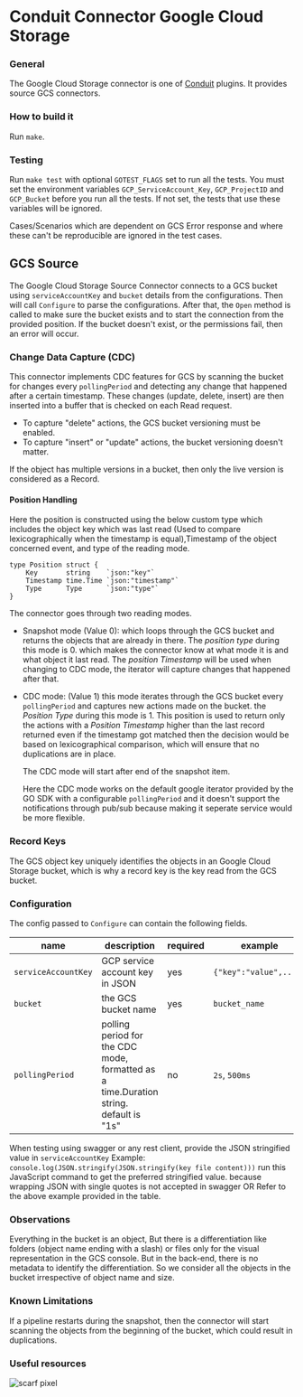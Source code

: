 # Conduit Connector Google Cloud Storage

### General

The Google Cloud Storage connector is one of [Conduit](https://github.com/ConduitIO/conduit) plugins. It provides source GCS connectors.

### How to build it

Run `make`.

### Testing

Run `make test` with optional `GOTEST_FLAGS` set to run all the tests. You must set the environment variables `GCP_ServiceAccount_Key`,
`GCP_ProjectID` and `GCP_Bucket` before you run all the tests. If not set, the tests that use these variables will be ignored.

Cases/Scenarios which are dependent on GCS Error response and where these can't be reproducible are ignored in the test cases.
 
## GCS Source

The Google Cloud Storage Source Connector connects to a GCS bucket using `serviceAccountKey` and `bucket` details from the configurations. Then will call `Configure` to parse the configurations. 
After that, the
`Open` method is called to make sure the bucket exists and to start the connection from the provided position. If the bucket doesn't exist, or the permissions fail, then an error will occur.

### Change Data Capture (CDC)

This connector implements CDC features for GCS by scanning the bucket for changes every
`pollingPeriod` and detecting any change that happened after a certain timestamp. These changes (update, delete, insert)
are then inserted into a buffer that is checked on each Read request.

* To capture "delete" actions, the GCS bucket versioning must be enabled.
* To capture "insert" or "update" actions, the bucket versioning doesn't matter.

If the object has multiple versions in a bucket, then only the live version is considered as a Record.

#### Position Handling

Here the position is constructed using the below custom type which includes the object key which was last read (Used to compare lexicographically when the timestamp is equal),Timestamp of the object concerned event, and type of the reading mode.

```
type Position struct {
	Key       string    `json:"key"`
	Timestamp time.Time `json:"timestamp"`
	Type      Type      `json:"type"`
}
```

The connector goes through two reading modes.

* Snapshot mode (Value 0): which loops through the GCS bucket and returns the objects that are already in there. The _position type_ during this mode is 0. which makes the connector know at what mode it is and what object it last
  read. The _position Timestamp_ will be used when changing to CDC mode, the iterator will capture changes that
  happened after that.

* CDC mode: (Value 1) this mode iterates through the GCS bucket every `pollingPeriod` and captures new actions made on the bucket.
  the _Position Type_ during this mode is 1. This position is used to return only the
  actions with a _Position Timestamp_ higher than the last record returned even if the timestamp got matched then the decision would be based on lexicographical comparison, which will ensure that no duplications are in
  place.

  The CDC mode will start after end of the snapshot item.
 
  Here the CDC mode works on the default google iterator provided by the GO SDK with a configurable `pollingPeriod` and it doesn't support the notifications through pub/sub because making it seperate service would be more flexible.

### Record Keys

The GCS object key uniquely identifies the objects in an Google Cloud Storage bucket, which is why a record key is the key read from
the GCS bucket.


### Configuration

The config passed to `Configure` can contain the following fields.

| name                  | description                                                                            | required  | example                |
|-----------------------|----------------------------------------------------------------------------------------|-----------|------------------------|
| `serviceAccountKey`   | GCP service account key in JSON                                                        | yes       | `{"key":"value",....}` |
| `bucket`              | the GCS bucket name                                                                    | yes       | `bucket_name`          |
| `pollingPeriod`       | polling period for the CDC mode, formatted as a time.Duration string. default is "1s"  | no        | `2s`, `500ms`          |

When testing using swagger or any rest client, provide the JSON stringified value in `serviceAccountKey`
Example: `console.log(JSON.stringify(JSON.stringify(key file content)))` run this JavaScript command to get the preferred stringified value. because wrapping JSON with single quotes is not accepted in swagger OR
Refer to the above example provided in the table.

### Observations

Everything in the bucket is an object, But there is a differentiation like folders (object name ending with a slash)
or files only for the visual representation in the GCS console. But in the back-end, there is no metadata to identify
the differentiation. So we consider all the objects in the bucket irrespective of object name and size.

### Known Limitations

If a pipeline restarts during the snapshot, then the connector will start scanning the objects from the beginning of
the bucket, which could result in duplications.

### Useful resources

![scarf pixel](https://static.scarf.sh/a.png?x-pxid=3d30de4f-fb82-4aeb-9f0c-e62e7e39163b)